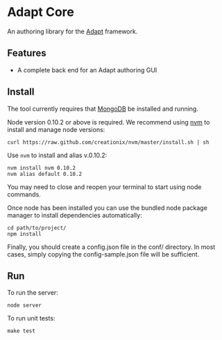 # Adapt Core

An authoring library for the [Adapt](https://community.adaptlearning.org/) framework.

## Features

* A complete back end for an Adapt authoring GUI

## Install

The tool currently requires that [MongoDB](http://www.mongodb.org/downloads) be installed and running.

Node version 0.10.2 or above is required. We recommend using [nvm](https://github.com/creationix/nvm) to install and manage node versions:

```
curl https://raw.github.com/creationix/nvm/master/install.sh | sh
```

Use `nvm` to install and alias v.0.10.2:

```
nvm install nvm 0.10.2
nvm alias default 0.10.2
```

You may need to close and reopen your terminal to start using node commands.

Once node has been installed you can use the bundled node package manager to install dependencies automatically:

```
cd path/to/project/
npm install
```

Finally, you should create a config.json file in the conf/ directory. In most cases, simply copying the config-sample.json file will be sufficient.

## Run

To run the server:

```
node server
```

To run unit tests:

```
make test
```
